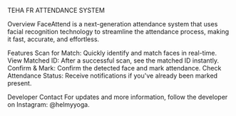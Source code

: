 TEHA FR ATTENDANCE SYSTEM

Overview
FaceAttend is a next-generation attendance system that uses facial recognition technology to streamline the attendance process, making it fast, accurate, and effortless. 

Features
Scan for Match: Quickly identify and match faces in real-time.
View Matched ID: After a successful scan, see the matched ID instantly.
Confirm & Mark: Confirm the detected face and mark attendance.
Check Attendance Status: Receive notifications if you've already been marked present.

Developer Contact
For updates and more information, follow the developer on Instagram: @helmyyoga.
